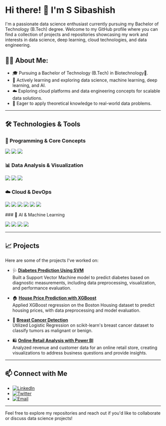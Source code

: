 # Hi there! 👋 I'm S Sibashish

I'm a passionate data science enthusiast currently pursuing my Bachelor of Technology (B.Tech) degree. Welcome to my GitHub profile where you can find a collection of projects and repositories showcasing my work and interests in data science, deep learning, cloud technologies, and data engineering.

## 👨‍💻 **About Me:**

- 🎓 Pursuing a Bachelor of Technology (B.Tech) in Biotechnology🧬.
- 💼 Actively learning and exploring data science, machine learning, deep learning, and AI.
- ☁️ Exploring cloud platforms and data engineering concepts for scalable data solutions.
- 🌱 Eager to apply theoretical knowledge to real-world data problems.


---

## 🛠️ Technologies & Tools
### 🔹 Programming & Core Concepts  
<p align="left">
  <img src="https://img.shields.io/badge/Python-3776AB?style=for-the-badge&logo=python&logoColor=white" />
  <img src="https://img.shields.io/badge/SQL-4479A1?style=for-the-badge&logo=mysql&logoColor=white" />
  <img src="https://img.shields.io/badge/Excel-217346?style=for-the-badge&logo=microsoft-excel&logoColor=white" />
</p>

### 📊 Data Analysis & Visualization  
<p align="left">
  <img src="https://img.shields.io/badge/Pandas-150458?style=for-the-badge&logo=pandas&logoColor=white" />
  <img src="https://img.shields.io/badge/Matplotlib-11557C?style=for-the-badge&logo=plotly&logoColor=white" />
  <img src="https://img.shields.io/badge/Power%20BI-F2C811?style=for-the-badge&logo=powerbi&logoColor=black" />
</p>

### ☁️ Cloud & DevOps  
<p align="left">
  <img src="https://img.shields.io/badge/Azure-0078D4?style=for-the-badge&logo=microsoft-azure&logoColor=white" />
  <img src="https://img.shields.io/badge/AWS-232F3E?style=for-the-badge&logo=amazon-aws&logoColor=white" />
  <img src="https://img.shields.io/badge/Google%20Cloud-4285F4?style=for-the-badge&logo=google-cloud&logoColor=white" />
  <img src="https://img.shields.io/badge/Docker-2496ED?style=for-the-badge&logo=docker&logoColor=white" />
  <img src="https://img.shields.io/badge/GitHub-181717?style=for-the-badge&logo=github&logoColor=white" />
  <img src="https://img.shields.io/badge/Git-F05032?style=for-the-badge&logo=git&logoColor=white" />
</p>
### 🤖 AI & Machine Learning  
<p align="left">
  <img src="https://img.shields.io/badge/Scikit--Learn-F7931E?style=for-the-badge&logo=scikit-learn&logoColor=white" />
  <img src="https://img.shields.io/badge/TensorFlow-FF6F00?style=for-the-badge&logo=tensorflow&logoColor=white" />
  <img src="https://img.shields.io/badge/Keras-D00000?style=for-the-badge&logo=keras&logoColor=white" />
  <img src="https://img.shields.io/badge/PyTorch-EE4C2C?style=for-the-badge&logo=pytorch&logoColor=white" />
</p>



---

## 📈 Projects

Here are some of the projects I've worked on:

- 🩺 **[Diabetes Prediction Using SVM](https://github.com/sibashish9040/Diabetes_prediction)**  
  Built a Support Vector Machine model to predict diabetes based on diagnostic measurements, including data preprocessing, visualization, and performance evaluation.

- 🏠 **[House Price Prediction with XGBoost](https://github.com/sibashish9040/House_price_prediction)**  
  Applied XGBoost regression on the Boston Housing dataset to predict housing prices, with data preprocessing and model evaluation.

- 🧬 **[Breast Cancer Detection](https://github.com/sibashish9040/Breast_cancer_detection)**  
  Utilized Logistic Regression on scikit-learn's breast cancer dataset to classify tumors as malignant or benign.

- 🛍️ **[Online Retail Analysis with Power BI](https://github.com/sibashish9040/Online-retail-analysis)**  
  Analyzed revenue and customer data for an online retail store, creating visualizations to address business questions and provide insights.


---

## 📫 Connect with Me

- [![LinkedIn](https://img.shields.io/badge/LinkedIn-%230077B5.svg?style=flat&logo=linkedin&logoColor=white)](https://www.linkedin.com/in/s-sibashish-8b0261258/)
- [![Twitter](https://img.shields.io/twitter/follow/S_Sibashish?style=social)](https://x.com/s_sibashish)
- [![Email](https://img.shields.io/badge/Email-D14836?style=flat&logo=gmail&logoColor=white)](mailto:sibashish958@gmail.com)

---

Feel free to explore my repositories and reach out if you'd like to collaborate or discuss data science projects!
